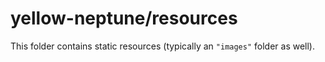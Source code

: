 # yellow-neptune/resources

This folder contains static resources (typically an `"images"` folder as well).
